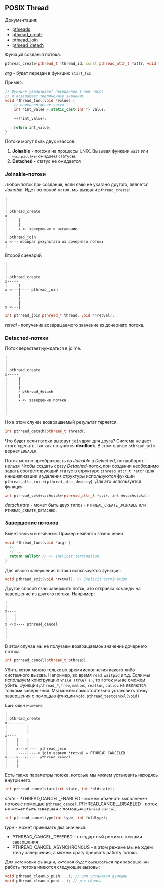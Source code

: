 ## POSIX Thread

Документация:

* [pthreads](http://man7.org/linux/man-pages/man7/pthreads.7.html)
* [pthread_create](http://man7.org/linux/man-pages/man3/pthread_create.3.html)
* [pthread_join](http://man7.org/linux/man-pages/man3/pthread_join.3.html)
* [pthread_detach](http://man7.org/linux/man-pages/man3/pthread_detach.3.html)


Функция создания потока:
```cpp
pthread_create(pthread_t *thread_id, const pthread_attr_t *attr, void *(*start_fcn)(void *), void *arg);
```
_arg_ - будет передан в функцию `start_fcn`.

Пример:
```cpp
// Функция увеличивает переданное в неё число
// и возвращает увеличенное значение
void *thread_func(void *value) {
    // передаем целое число
    int *int_value = static_cast<int *> value;

    ++(*int_value);

    return int_value;
}
```

Потоки могут быть двух классов:

1. **Joinable** - похожи на процессы UNIX. Вызывая функции `wait` или `waitpid`, мы ожидаем статусы.
2. **Detached** - статус не ожидается

### Joinable-потоки

Любой поток при создании, если явно не указано другого, является *Joinable*. Идет
основной поток, мы вызвали `pthread_create`:

```
|
|
|
| pthread_create
x-----
|     |
|     |
|     x <- завершение и засыпание
|
| pthread_join
x <--- возврат результата из дочернего потока
|
```

Второй сценарий:

```
|
|
|
| pthread_create
x-----
|     |
x <---|---- pthread_join
      |
      |
      |
x <---|
```

```cpp
int pthread_join(pthread_t thread, void **retval);
```

_retval_ - получение возвращаемого значение из дочернего потока.


### Detached-потоки

Поток перестает нуждаться в join'е.

```
|
|
|
| pthread_create
x-----
|     |
|     |
|     |
|     x pthread_detach
|     |
|     x <- завершение потока
|
|
|
```

Но в этом случае возвращаемый результат теряется.

```cpp
int pthread_detach(pthread_t thread);
```

Что будет если потоки вызовут `join` друг для друга? Система не даст этого сделать,
так как получится **deadlock**. В этом случае `pthread_join` вернет `EDEADLK`.

Поток можно преобразовать из *Joinable* в *Detached*, но наоборот - нельзя.
Чтобы создать сразу *Detached*-поток, при создании необходимо задать соответствующий статус в структуре
`pthread_attr_t *attr` (для инициализации и удаления структуры используются функции
`pthread_attr_init` и `pthread_attr_destroy`). Для это используется функция

```cpp
int pthread_setdetachstate(pthread_attr_t *attr, int detachstate);
```
_detachstate_ - может быть двух типов - `PTHREAD_CREATE_JOINABLE` или `PTHREAD_CREATE_DETACHED`.

### Завершение потоков

Бывет явным и неявным. Пример неявного завершения:

```cpp
void *thread_func(void *arg) {
  // ...
  // ...
  return nullptr // <- Implicit termination
}
```

Для явного завершения потока используется функция:

```cpp
void pthread_exit(void *retval); // Explicit termination
```

Другой способ явно завершить поток, это отправка команды на завершение из другого потока.
Например:

```
|
|
x----
|   |
|   |
x <-x---- pthread_cancel
|
|
|
```

В этом случае мы не получаем возвращаемое значение дочернего потока.

```cpp
int pthread_cancel(pthread_t pthread);
```

Убить поток можно только во время исполнения какого-либо системного вызова. Например, во время
`read`, `waitpid` и т.д. Если мы используем конструкцию `while (true) {}`, то поток мы не сможем убить.
Функции `pthread_*`, `free`, `malloc`, `realloc`, `calloc` не являются точками завершения.
Мы можем самостоятельно установить точку завершения с помощью функции `void pthread_testcancel(void)`.

Ещё один момент:

```
|
| pthread_create
x---------
|         |
|         |
x----
|    |    |
|    |    |
|    x--->|---- pthread_join
|     ----|----> join вернул *retval = PTHREAD_CANCELED
x----x--->|---- pthread_cancel
|    |
|    |
```

Есть также параметры потока, которые мы можем установить находясь внутри него.

```cpp
int pthread_cancelstate(int state, int *oldstate);
```

_state_ - PTHREAD_CANCEL_ENABLED - можем отменять выполнение потока с помощью
`pthread_cancel`. PTHREAD_CANCEL_DISABLED - поток не может быть завершен с помощью
`pthread_cancel`.

```cpp
int pthread_canceltype(int type, int *oldtype);
```

_type_ - может принимать два значения:

* PTHREAD_CANCEL_DEFERED - стандартный режим с точками завершения
* PTHREAD_CANCEL_ASYNCHRONOUS - в этом режиме мы не ждем точку завершения, а можем сразу
прервать работу потока.

Для установки функции, которая будет вызываться при завершении работы потока имеются
следующие вызовы:

```cpp
void pthread_cleanup_push(...); // для установки функции
void pthread_cleanup_pop(...); // для сброса
```
